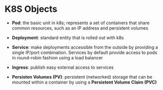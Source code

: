# K8S Objects

- __Pod__: the basic unit in k8s; represents a set of containers that share common resources, such as an IP address and persistent volumes

- __Deployment__: standard entity that is rolled out with k8s

- __Service__: make deployments accessible from the outside by providing a single IP/port combination. Services by default provide access to pods in round-robin fashion using a load balancer

- __Ingress__: publish easy external access to services

- __Persisten Volumes (PV)__: persistent (networked) storage that can be mounted within a container by using a __Persistent Volume Claim (PVC)__
